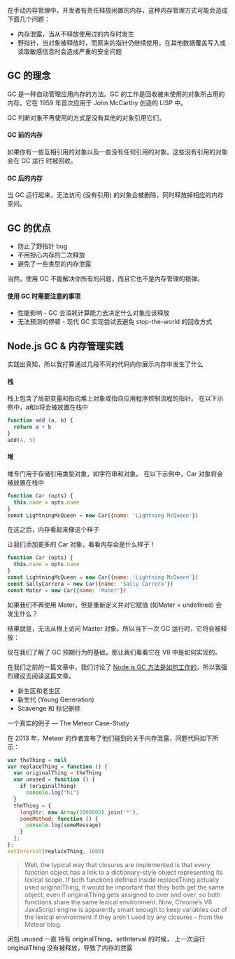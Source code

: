 在手动内存管理中，开发者有责任释放闲置的内存，这种内存管理方式可能会造成下面几个问题：

- 内存泄露，当从不释放使用过的内存时发生
- 野指针，当对象被释放时，而原来的指针仍继续使用。在其他数据覆盖写入或读取敏感信息时会造成严重的安全问题

## GC 的理念

GC 是一种自动管理应用内存的方法。GC 的工作是回收被未使用的对象所占用的内存。它在 1959 年首次应用于 John McCarthy 创造的 LISP 中。

GC 判断对象不再使用的方式是没有其他的对象引用它们。

#### GC 前的内存

如果你有一些互相引用的对象以及一些没有任何引用的对象。这些没有引用的对象会在 GC 运行 时被回收。

#### GC 后的内存

当 GC 运行起来，无法访问 (没有引用) 的对象会被删除，同时释放掉相应的内存空间。

## GC 的优点

- 防止了野指针 bug
- 不用担心内存的二次释放
- 避免了一些类型的内存泄露

当然，使用 GC 不能解决你所有的问题，而且它也不是内存管理的银弹。

#### 使用 GC 时需要注意的事项

- 性能影响 - GC 会消耗计算能力去决定什么对象应该释放
- 无法预测的停顿 - 现代 GC 实现尝试去避免 stop-the-world 的回收方式

## Node.js GC & 内存管理实践

实践出真知，所以我打算通过几段不同的代码向你展示内存中发生了什么

#### 栈

栈上包含了局部变量和指向堆上对象或指向应用程序控制流程的指针。
在以下示例中，a和b将会被放置在栈中

```js
function add (a, b) {  
  return a + b
}
add(4, 5)
```

#### 堆

堆专门用于存储引用类型对象，如字符串和对象。
在以下示例中，Car 对象将会被放置在栈中

```js
function Car (opts) {  
  this.name = opts.name
}
const LightningMcQueen = new Car({name: 'Lightning McQueen'})
```

在这之后，内存看起来像这个样子

让我们添加更多的 Car 对象，看看内存会是什么样子！

```js
function Car (opts) {  
  this.name = opts.name
}
const LightningMcQueen = new Car({name: 'Lightning McQueen'})  
const SallyCarrera = new Car({name: 'Sally Carrera'})  
const Mater = new Car({name: 'Mater'})
```

如果我们不再使用 Mater，但是重新定义并对它赋值 (如Mater = undefined) 会发生什么？

结果就是，无法从根上访问 Master 对象。所以当下一次 GC 运行时，它将会被释放：

现在我们了解了 GC 预期行为的基础，那让我们看看它在 V8 中是如何实现的。

在我们之前的一篇文章中，我们讨论了 [Node.js GC 方法是如何工作的](https://blog.risingstack.com/finding-a-memory-leak-in-node-js/)，所以我强烈建议去阅读这篇文章。

- 新生区和老生区
- 新生代 (Young Generation)
- Scavenge 和 标记删除

一个真实的例子 — The Meteor Case-Study

在 2013 年，Meteor 的作者宣布了他们碰到的关于内存泄露，问题代码如下所示：

```js
var theThing = null  
var replaceThing = function () {  
  var originalThing = theThing
  var unused = function () {
    if (originalThing)
      console.log("hi")
  }
  theThing = {
    longStr: new Array(1000000).join('*'),
    someMethod: function () {
      console.log(someMessage)
    }
  };
};
setInterval(replaceThing, 1000)
```
> Well, the typical way that closures are implemented is that every function object has a link to a dictionary-style object representing its lexical scope. If both functions defined inside replaceThing actually used originalThing, it would be important that they both get the same object, even if originalThing gets assigned to over and over, so both functions share the same lexical environment. Now, Chrome’s V8 JavaScript engine is apparently smart enough to keep variables out of the lexical environment if they aren’t used by any closures - from the Meteor blog.

闭包 unused 一直 持有 originalThing，setInterval 的时候， 上一次运行 originalThing 没有被释放，导致了内存的泄露

